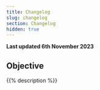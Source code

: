 ```yaml
---
title: Changelog
slug: changelog
section: Changelog
hidden: true
---
```


**Last updated 6th November 2023**



## Objective  

{{% description %}}
